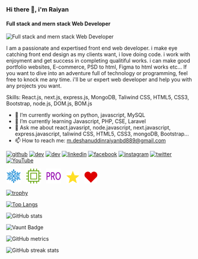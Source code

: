 ### Hi there 👋,  i'm Raiyan
#### Full stack and mern stack Web Developer
![Full stack and mern stack Web Developer](https://scontent-sin6-4.xx.fbcdn.net/v/t39.30808-6/319025714_722642549461121_6098040447383573888_n.jpg?_nc_cat=103&ccb=1-7&_nc_sid=cc71e4&_nc_ohc=btkAA8lIAo0Q7kNvgGBN7AZ&_nc_ht=scontent-sin6-4.xx&oh=00_AYARcBbPtDzSTgM0UnChNOeTB2wKuYCnj1zaYf9EGMQG0w&oe=66CD3EB8)

I am a passionate and expertised front end web developer. i make eye catching front end design as my clients want, i love doing code. i work with enjoyment and get success in completing qualitiful works. i can make good portfolio websites, E-commerce, PSD to html, Figma to html works etc... If you want to dive into an adventure full of technology or programming, feel free to knock me any time. i'll be ur expert web developer and help you with any projects you want.

Skills: React.js, next.js, express.js, MongoDB, Taliwind CSS, HTML5, CSS3, Bootstrap, node.js, DOM.js, BOM.js

- 🔭 I’m currently working on python, javascript, MySQL 
- 🌱 I’m currently learning Javascript, PHP, CSE, Laravel 
- 💬 Ask me about react.javasript, node.javascript, next.javascript, express.javascript, taliwind CSS, HTML5, CSS3, mongoDB, Bootstrap... 
- 📫 How to reach me: m.deshanuddinraiyanbd889@gmail.com 


[<img src='https://cdn.jsdelivr.net/npm/simple-icons@3.0.1/icons/github.svg' alt='github' height='40'>](https://github.com/https://github.com/raiyan181)  [<img src='https://cdn.jsdelivr.net/npm/simple-icons@3.0.1/icons/dev-dot-to.svg' alt='dev' height='40'>](https://dev.to/https://dev.to.com)  [<img src='https://cdn.jsdelivr.net/npm/simple-icons@3.0.1/icons/hashnode.svg' alt='dev' height='40'>](https://hashnode.com)  [<img src='https://cdn.jsdelivr.net/npm/simple-icons@3.0.1/icons/linkedin.svg' alt='linkedin' height='40'>](https://www.linkedin.com/in/https://linkedin.com/)  [<img src='https://cdn.jsdelivr.net/npm/simple-icons@3.0.1/icons/facebook.svg' alt='facebook' height='40'>](https://www.facebook.com/https://www.facebook.com/profile.php?id=100087983477393)  [<img src='https://cdn.jsdelivr.net/npm/simple-icons@3.0.1/icons/instagram.svg' alt='instagram' height='40'>](https://www.instagram.com/https://ehsansuddinraiyan.com/)  [<img src='https://cdn.jsdelivr.net/npm/simple-icons@3.0.1/icons/twitter.svg' alt='twitter' height='40'>](https://twitter.com/https://twitter.com)  [<img src='https://cdn.jsdelivr.net/npm/simple-icons@3.0.1/icons/youtube.svg' alt='YouTube' height='40'>](https://www.youtube.com/channel/http://www.youtube.com/@user-mi4pl4ib1c)  

<a href='https://archiveprogram.github.com/'><img src='https://raw.githubusercontent.com/acervenky/animated-github-badges/master/assets/acbadge.gif' width='40' height='40'></a> <a href='https://docs.github.com/en/developers'><img src='https://raw.githubusercontent.com/acervenky/animated-github-badges/master/assets/devbadge.gif' width='40' height='40'></a> <a href='https://github.com/pricing'><img src='https://raw.githubusercontent.com/acervenky/animated-github-badges/master/assets/pro.gif' width='40' height='40'></a> <a href='https://stars.github.com/'><img src='https://raw.githubusercontent.com/acervenky/animated-github-badges/master/assets/starbadge.gif' width='35' height='35'></a> <a href='https://docs.github.com/en/github/supporting-the-open-source-community-with-github-sponsors'><img src='https://raw.githubusercontent.com/acervenky/animated-github-badges/master/assets/sponsorbadge.gif' width='35' height='35'></a> 

[![trophy](https://github-profile-trophy.vercel.app/?username=https://github.com/raiyan181)](https://github.com/ryo-ma/github-profile-trophy)

[![Top Langs](https://github-readme-stats.vercel.app/api/top-langs/?username=https://github.com/raiyan181)](https://github.com/anuraghazra/github-readme-stats)

![GitHub stats](https://github-readme-stats.vercel.app/api?username=https://github.com/raiyan181&show_icons=true&count_private=true)  

![Vaunt Badge](https://api.vaunt.dev/v1/github/entities/https://github.com/raiyan181/contributions?format=svg&private=true)  

![GitHub metrics](https://metrics.lecoq.io/https://github.com/raiyan181)  

![GitHub streak stats](https://streak-stats.demolab.com/?user=https://github.com/raiyan181)  

